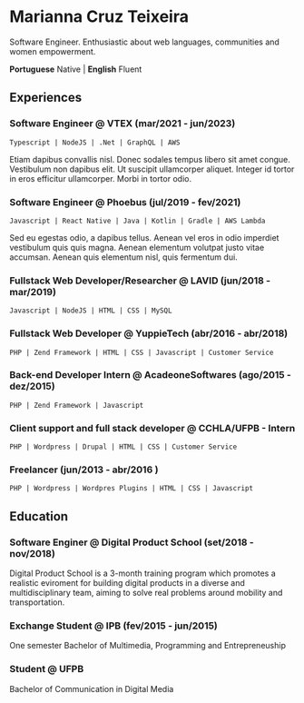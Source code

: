 # Marianna Cruz Teixeira

Software Engineer. Enthusiastic about web languages, communities and women empowerment.

**Portuguese** Native | **English** Fluent

## Experiences

### Software Engineer @ VTEX (mar/2021 - jun/2023)

`Typescript | NodeJS | .Net | GraphQL | AWS`

Etiam dapibus convallis nisl. Donec sodales tempus libero sit amet congue. Vestibulum non dapibus elit. Ut suscipit ullamcorper aliquet. Integer id tortor in eros efficitur ullamcorper. Morbi in tortor odio.

### Software Engineer @ Phoebus (jul/2019 - fev/2021)

`Javascript | React Native | Java | Kotlin | Gradle | AWS Lambda`

Sed eu egestas odio, a dapibus tellus. Aenean vel eros in odio imperdiet vestibulum quis quis magna. Aenean elementum volutpat justo vitae accumsan. Aenean quis elementum nisl, quis fermentum dui.

### Fullstack Web Developer/Researcher @ LAVID (jun/2018 - mar/2019)

`Javascript | NodeJS | HTML | CSS | MySQL`

### Fullstack Web Developer @ YuppieTech (abr/2016 - abr/2018)

`PHP | Zend Framework | HTML | CSS | Javascript | Customer Service`

### Back-end Developer Intern @ AcadeoneSoftwares (ago/2015 - dez/2015)

`PHP | Zend Framework | Javascript`

### Client support and full stack developer @ CCHLA/UFPB - Intern

`PHP | Wordpress | Drupal | HTML | CSS | Customer Service`

### Freelancer (jun/2013 - abr/2016 )

`PHP | Wordpress | Wordpres Plugins | HTML | CSS | Javascript`

## Education

### Software Enginer @ Digital Product School (set/2018 - nov/2018)

Digital Product School is a 3-month training program which promotes a realistic eviroment for building digital products in a diverse and multidisciplinary team, aiming to solve real problems around mobility and transportation.

### Exchange Student @ IPB (fev/2015 - jun/2015)

One semester Bachelor of Multimedia, Programming and Entrepreneuship

### Student @ UFPB

Bachelor of Communication in Digital Media
